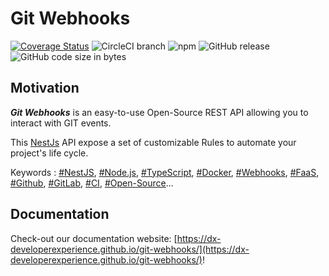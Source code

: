 # Git Webhooks

[![Coverage Status](https://coveralls.io/repos/github/DX-DeveloperExperience/git-webhooks/badge.svg?branch=master)](https://coveralls.io/github/DX-DeveloperExperience/git-webhooks?branch=master)
![CircleCI branch](https://img.shields.io/circleci/project/github/DX-DeveloperExperience/git-webhooks/master.svg)
![npm](https://img.shields.io/npm/v/@dxdeveloperexperience/git-webhooks.svg)
![GitHub release](https://img.shields.io/github/release/dx-developerexperience/git-webhooks.svg)
![GitHub code size in bytes](https://img.shields.io/github/languages/code-size/dx-developerexperience/git-webhooks.svg)

## Motivation

**_Git Webhooks_** is an easy-to-use Open-Source REST API allowing you to interact with GIT events.

This [NestJs](https://docs.nestjs.com/) API expose a set of customizable Rules to automate your project's life cycle.

Keywords : [#NestJS](), [#Node.js](), [#TypeScript](), [#Docker](), [#Webhooks](), [#FaaS](), [#Github](), [#GitLab](), [#CI](), [#Open-Source]()...

## Documentation

Check-out our documentation website: [https://dx-developerexperience.github.io/git-webhooks/](https://dx-developerexperience.github.io/git-webhooks/)!
